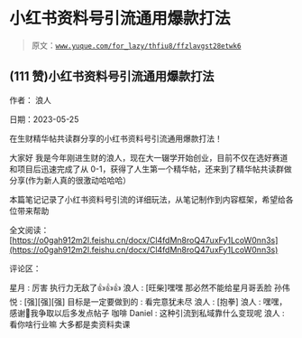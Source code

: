 # 小红书资料号引流通用爆款打法

> 原文：[`www.yuque.com/for_lazy/thfiu8/ffzlavgst28etwk6`](https://www.yuque.com/for_lazy/thfiu8/ffzlavgst28etwk6)



## (111 赞)小红书资料号引流通用爆款打法 

作者： 浪人 

日期：2023-05-25 

在生财精华帖共读群分享的小红书资料号引流通用爆款打法！ 

大家好 我是今年刚进生财的浪人，现在大一辍学开始创业，目前不仅在选好赛道和项目后迅速完成了从 0-1，获得了人生第一个精华帖，还来到了精华帖共读群做分享(作为新人真的很激动哈哈哈） 

本篇笔记记录了小红书资料号引流的详细玩法，从笔记制作到内容框架，希望给各位带来帮助 

全文阅读：[https://o0gah912m2l.feishu.cn/docx/Cl4fdMn8roQ47uxFy1LcoW0nn3s](https://o0gah912m2l.feishu.cn/docx/Cl4fdMn8roQ47uxFy1LcoW0nn3s) 

评论区： 

星月 : 厉害 执行力无敌了👍👍👍 浪人 : [旺柴]嘿嘿 那必然不能给星月哥丢脸 孙伟悦 : [强][强][强] 目标是一定要做到的 : 看完意犹未尽 浪人 : [抱拳] 浪人 : 嘿嘿，感谢🙏我争取以后多发点帖子 咖啡 Daniel : 这种引流到私域靠什么变现呢 浪人 : 看你啥行业嘛 大多都是卖资料卖课